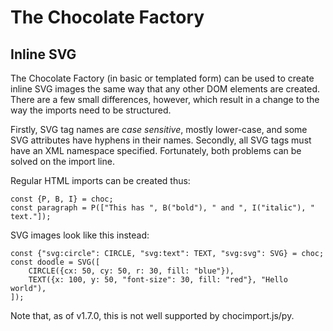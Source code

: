 # The Chocolate Factory

## Inline SVG

The Chocolate Factory (in basic or templated form) can be used to create inline
SVG images the same way that any other DOM elements are created. There are a few
small differences, however, which result in a change to the way the imports need
to be structured.

Firstly, SVG tag names are *case sensitive*, mostly lower-case, and some SVG
attributes have hyphens in their names. Secondly, all SVG tags must have an XML
namespace specified. Fortunately, both problems can be solved on the import line.

Regular HTML imports can be created thus:

    const {P, B, I} = choc;
    const paragraph = P(["This has ", B("bold"), " and ", I("italic"), " text."]);

SVG images look like this instead:

    const {"svg:circle": CIRCLE, "svg:text": TEXT, "svg:svg": SVG} = choc;
    const doodle = SVG([
        CIRCLE({cx: 50, cy: 50, r: 30, fill: "blue"}),
        TEXT({x: 100, y: 50, "font-size": 30, fill: "red"}, "Hello world"),
    ]);

Note that, as of v1.7.0, this is not well supported by chocimport.js/py.
